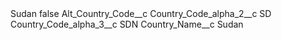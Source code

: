 <?xml version="1.0" encoding="UTF-8"?>
<CustomMetadata xmlns="http://soap.sforce.com/2006/04/metadata" xmlns:xsi="http://www.w3.org/2001/XMLSchema-instance" xmlns:xsd="http://www.w3.org/2001/XMLSchema">
    <label>Sudan</label>
    <protected>false</protected>
    <values>
        <field>Alt_Country_Code__c</field>
        <value xsi:nil="true"/>
    </values>
    <values>
        <field>Country_Code_alpha_2__c</field>
        <value xsi:type="xsd:string">SD</value>
    </values>
    <values>
        <field>Country_Code_alpha_3__c</field>
        <value xsi:type="xsd:string">SDN</value>
    </values>
    <values>
        <field>Country_Name__c</field>
        <value xsi:type="xsd:string">Sudan</value>
    </values>
</CustomMetadata>
